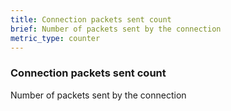 ```yaml
---
title: Connection packets sent count
brief: Number of packets sent by the connection
metric_type: counter
---
```

### Connection packets sent count

Number of packets sent by the connection
